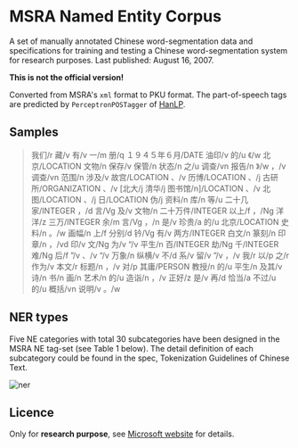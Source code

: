 # MSRA Named Entity Corpus

A set of manually annotated Chinese word-segmentation data and specifications for training and testing a Chinese word-segmentation system for research purposes. Last published: August 16, 2007.

**This is not the official version!** 

Converted from MSRA's `xml` format to PKU format. The part-of-speech tags are predicted by `PerceptronPOSTagger` of [HanLP](https://github.com/hankcs/HanLP). 

## Samples

> 我们/r 藏/v 有/v 一/m 册/q １９４５年６月/DATE 油印/v 的/u 《/w 北京/LOCATION 文物/n 保存/v 保管/n 状态/n 之/u 调查/vn 报告/n 》/w ，/v 调查/vn 范围/n 涉及/v 故宫/LOCATION 、/v 历博/LOCATION 、/j 古研所/ORGANIZATION 、/v [北大/j 清华/j 图书馆/n]/LOCATION 、/v 北图/LOCATION 、/j 日/LOCATION 伪/j 资料/n 库/n 等/u 二十几家/INTEGER ，/d 言/Vg 及/v 文物/n 二十万件/INTEGER 以上/f ，/Ng 洋洋/z 三万/INTEGER 余/m 言/Vg ，/n 是/v 珍贵/a 的/u 北京/LOCATION 史料/n 。/w
> 画幅/n 上/f 分别/d 钤/Vg 有/v 两方/INTEGER 白文/n 篆刻/n 印章/n ，/vd 印/v 文/Ng 为/v “/v 平生/n 百/INTEGER 劫/Ng 千/INTEGER 难/Ng 后/f ”/v 、/v “/v 万象/n 纵横/v 不/d 系/v 留/v ”/v ，/v 我/r 以/p 之/r 作为/v 本文/r 标题/n ，/v 对/p 其庸/PERSON 教授/n 的/u 平生/n 及其/v 诗/n 书/n 画/n 艺术/n 的/u 造诣/n ，/v 正好/z 是/v 再/d 恰当/a 不过/u 的/u 概括/vn 说明/v 。/w

## NER types

Five NE categories with total 30 subcategories have been designed in the MSRA NE tag-set (see Table 1 below). The detail definition of each subcategory could be found in the spec, Tokenization Guidelines of Chinese Text.

![ner](http://wx4.sinaimg.cn/large/6cbb8645ly1ft0d3t9786j21kw28i7wh.jpg)

## Licence

Only for **research purpose**, see [Microsoft website](https://www.microsoft.com/en-us/download/details.aspx?id=52531) for details.

